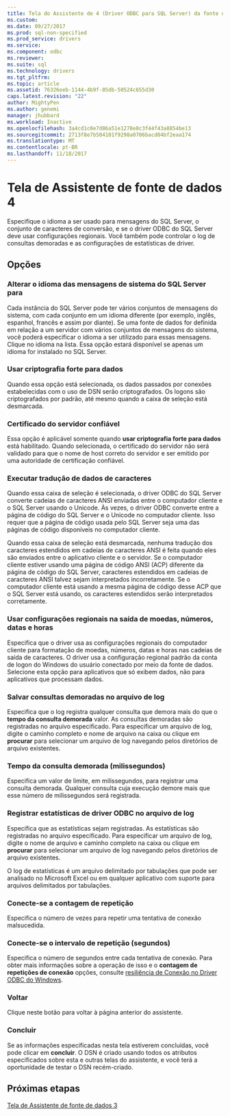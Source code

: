 ```yaml
---
title: Tela do Assistente de 4 (Driver ODBC para SQL Server) da fonte de dados | Microsoft Docs
ms.custom: 
ms.date: 09/27/2017
ms.prod: sql-non-specified
ms.prod_service: drivers
ms.service: 
ms.component: odbc
ms.reviewer: 
ms.suite: sql
ms.technology: drivers
ms.tgt_pltfrm: 
ms.topic: article
ms.assetid: 76326eeb-1144-4b9f-85db-50524c655d30
caps.latest.revision: "22"
author: MightyPen
ms.author: genemi
manager: jhubbard
ms.workload: Inactive
ms.openlocfilehash: 3a4cd1c0e7d86a51e1278e8c3f44f43a8854be13
ms.sourcegitcommit: 2713f8e7b504101f9298a0706bacd84bf2eaa174
ms.translationtype: MT
ms.contentlocale: pt-BR
ms.lasthandoff: 11/18/2017
---
```

# <a name="data-source-wizard-screen-4"></a>Tela de Assistente de fonte de dados 4

Especifique o idioma a ser usado para mensagens do SQL Server, o conjunto de caracteres de conversão, e se o driver ODBC do SQL Server deve usar configurações regionais. Você também pode controlar o log de consultas demoradas e as configurações de estatísticas de driver.

## <a name="options"></a>Opções

### <a name="change-the-language-of-sql-server-system-messages-to"></a>Alterar o idioma das mensagens de sistema do SQL Server para

Cada instância do SQL Server pode ter vários conjuntos de mensagens do sistema, com cada conjunto em um idioma diferente (por exemplo, inglês, espanhol, francês e assim por diante). Se uma fonte de dados for definida em relação a um servidor com vários conjuntos de mensagens do sistema, você poderá especificar o idioma a ser utilizado para essas mensagens. Clique no idioma na lista. Essa opção estará disponível se apenas um idioma for instalado no SQL Server.

### <a name="use-strong-encryption-for-data"></a>Usar criptografia forte para dados

Quando essa opção está selecionada, os dados passados por conexões estabelecidas com o uso de DSN serão criptografados. Os logons são criptografados por padrão, até mesmo quando a caixa de seleção está desmarcada.

### <a name="trust-server-certificate"></a>Certificado do servidor confiável

Essa opção é aplicável somente quando **usar criptografia forte para dados** está habilitado. Quando selecionada, o certificado do servidor não será validado para que o nome de host correto do servidor e ser emitido por uma autoridade de certificação confiável. 

### <a name="perform-translation-for-character-data"></a>Executar tradução de dados de caracteres

Quando essa caixa de seleção é selecionada, o driver ODBC do SQL Server converte cadeias de caracteres ANSI enviadas entre o computador cliente e o SQL Server usando o Unicode. Às vezes, o driver ODBC converte entre a página de código do SQL Server e o Unicode no computador cliente. Isso requer que a página de código usada pelo SQL Server seja uma das páginas de código disponíveis no computador cliente.

Quando essa caixa de seleção está desmarcada, nenhuma tradução dos caracteres estendidos em cadeias de caracteres ANSI é feita quando eles são enviados entre o aplicativo cliente e o servidor. Se o computador cliente estiver usando uma página de código ANSI (ACP) diferente da página de código do SQL Server, caracteres estendidos em cadeias de caracteres ANSI talvez sejam interpretados incorretamente. Se o computador cliente está usando a mesma página de código desse ACP que o SQL Server está usando, os caracteres estendidos serão interpretados corretamente.

### <a name="use-regional-settings-when-outputting-currency-numbers-dates-and-times"></a>Usar configurações regionais na saída de moedas, números, datas e horas

Especifica que o driver usa as configurações regionais do computador cliente para formatação de moedas, números, datas e horas nas cadeias de saída de caracteres. O driver usa a configuração regional padrão da conta de logon do Windows do usuário conectado por meio da fonte de dados. Selecione esta opção para aplicativos que só exibem dados, não para aplicativos que processam dados.

### <a name="save-long-running-queries-to-the-log-file"></a>Salvar consultas demoradas no arquivo de log

Especifica que o log registra qualquer consulta que demora mais do que o **tempo da consulta demorada** valor. As consultas demoradas são registradas no arquivo especificado. Para especificar um arquivo de log, digite o caminho completo e nome de arquivo na caixa ou clique em **procurar** para selecionar um arquivo de log navegando pelos diretórios de arquivo existentes.

### <a name="long-query-time-milliseconds"></a>Tempo da consulta demorada (milissegundos)

Especifica um valor de limite, em milissegundos, para registrar uma consulta demorada. Qualquer consulta cuja execução demore mais que esse número de milissegundos será registrada.

### <a name="log-odbc-driver-statistics-to-the-log-file"></a>Registrar estatísticas de driver ODBC no arquivo de log

Especifica que as estatísticas sejam registradas. As estatísticas são registradas no arquivo especificado. Para especificar um arquivo de log, digite o nome de arquivo e caminho completo na caixa ou clique em **procurar** para selecionar um arquivo de log navegando pelos diretórios de arquivo existentes.

O log de estatísticas é um arquivo delimitado por tabulações que pode ser analisado no Microsoft Excel ou em qualquer aplicativo com suporte para arquivos delimitados por tabulações.

### <a name="connect-retry-count"></a>Conecte-se a contagem de repetição

Especifica o número de vezes para repetir uma tentativa de conexão malsucedida.

### <a name="connect-retry-interval-seconds"></a>Conecte-se o intervalo de repetição (segundos)

Especifica o número de segundos entre cada tentativa de conexão. Para obter mais informações sobre a operação de isso e o **contagem de repetições de conexão** opções, consulte [resiliência de Conexão no Driver ODBC do Windows](../../../connect/odbc/windows/connection-resiliency-in-the-windows-odbc-driver.md).

### <a name="back"></a>Voltar

Clique neste botão para voltar à página anterior do assistente.

### <a name="finish"></a>Concluir

Se as informações especificadas nesta tela estiverem concluídas, você pode clicar em **concluir**. O DSN é criado usando todos os atributos especificados sobre esta e outras telas do assistente, e você terá a oportunidade de testar o DSN recém-criado.

## <a name="next-steps"></a>Próximas etapas

[Tela de Assistente de fonte de dados 3](../../../connect/odbc/windows/dsn-wizard-3.md)
